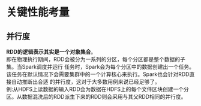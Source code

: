 # 关键性能考量
## 并行度
**RDD的逻辑表示其实是一个对象集合**。  
即在物理执行期间，RDD会被分为一系列的分区，每个分区都是整个数据的子集。当Spark调度并运行
任务时，Spark会为每个分区中的数据创建出一个任务。该任务在默认情况下会需要集群中的一个计算核心来执行。Spark也会针对RDD直接自动推断出合适
的并行度，这对于大多数用例来说已经足够了。  
例:从HDFS上读数据的输入RDD会为数据在HDFS上的每个文件区块创建一个分区。从数据混洗后的RDD派生下来的RDD则会采用与其父RDD相同的并行度。  
